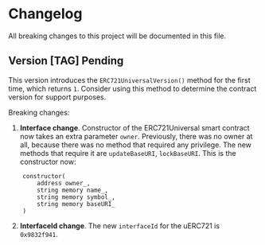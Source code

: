 # Changelog

All breaking changes to this project will be documented in this file.

## Version [TAG] Pending

This version introduces the `ERC721UniversalVersion()` method for the first time, which returns `1`. Consider using this method to determine the contract version for support purposes.

Breaking changes:

1. **Interface change**. Constructor of the ERC721Universal smart contract now takes an extra parameter `owner`. Previously, there was no owner at all, because there was no method that required any privilege. The new methods that require it  are `updateBaseURI`, `lockBaseURI`. This is the constructor now:
```
    constructor(
        address owner_,
        string memory name_,
        string memory symbol_,
        string memory baseURI_
    )
```

2. **InterfaceId change**. The new `interfaceId` for the uERC721 is `0x9832f941`.


